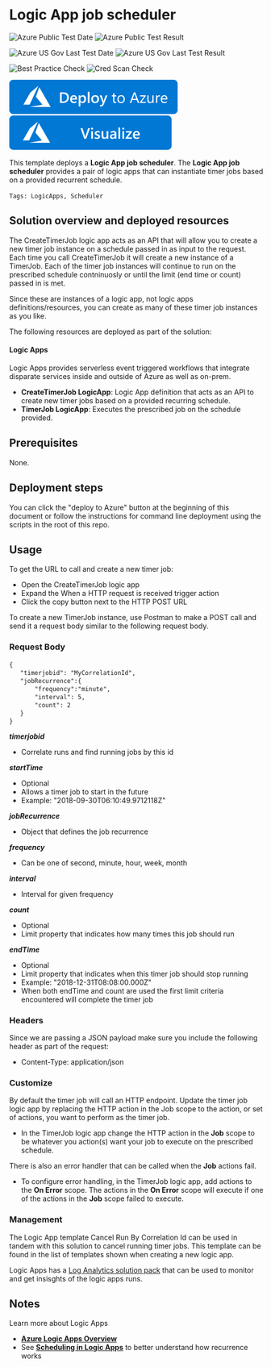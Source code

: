 # Logic App job scheduler

![Azure Public Test Date](https://azurequickstartsservice.blob.core.windows.net/badges/301-logicapps-jobscheduler/PublicLastTestDate.svg)
![Azure Public Test Result](https://azurequickstartsservice.blob.core.windows.net/badges/301-logicapps-jobscheduler/PublicDeployment.svg)

![Azure US Gov Last Test Date](https://azurequickstartsservice.blob.core.windows.net/badges/301-logicapps-jobscheduler/FairfaxLastTestDate.svg)
![Azure US Gov Last Test Result](https://azurequickstartsservice.blob.core.windows.net/badges/301-logicapps-jobscheduler/FairfaxDeployment.svg)

![Best Practice Check](https://azurequickstartsservice.blob.core.windows.net/badges/301-logicapps-jobscheduler/BestPracticeResult.svg)
![Cred Scan Check](https://azurequickstartsservice.blob.core.windows.net/badges/301-logicapps-jobscheduler/CredScanResult.svg)

[![Deploy To Azure](https://raw.githubusercontent.com/Azure/azure-quickstart-templates/master/1-CONTRIBUTION-GUIDE/images/deploytoazure.svg?sanitize=true)](https://portal.azure.com/#create/Microsoft.Template/uri/https%3A%2F%2Fraw.githubusercontent.com%2FAzure%2Fazure-quickstart-templates%2Fmaster%2F301-logicapps-jobscheduler%2Fazuredeploy.json)
[![Visualize](https://raw.githubusercontent.com/Azure/azure-quickstart-templates/master/1-CONTRIBUTION-GUIDE/images/visualizebutton.svg?sanitize=true)](http://armviz.io/#/?load=https%3A%2F%2Fraw.githubusercontent.com%2FAzure%2Fazure-quickstart-templates%2Fmaster%2F301-logicapps-jobscheduler%2Fazuredeploy.json)

This template deploys a **Logic App job scheduler**. The **Logic App job
scheduler** provides a pair of logic apps that can instantiate timer jobs based
on a provided recurrent schedule.

`Tags: LogicApps, Scheduler`

## Solution overview and deployed resources

The CreateTimerJob logic app acts as an API that will allow you to create a new
timer job instance on a schedule passed in as input to the request. Each time
you call CreateTimerJob it will create a new instance of a TimerJob. Each of the
timer job instances will continue to run on the prescribed schedule contninuosly
or until the limit (end time or count) passed in is met.

Since these are instances of a logic app, not logic apps definitions/resources,
you can create as many of these timer job instances as you like.

The following resources are deployed as part of the solution:

#### Logic Apps

Logic Apps provides serverless event triggered workflows that integrate
disparate services inside and outside of Azure as well as on-prem.

- **CreateTimerJob LogicApp**: Logic App definition that acts as an API to
  create new timer jobs based on a provided recurring schedule.
- **TimerJob LogicApp**: Executes the prescribed job on the schedule provided.

## Prerequisites

None.

## Deployment steps

You can click the "deploy to Azure" button at the beginning of this document or
follow the instructions for command line deployment using the scripts in the
root of this repo.

## Usage

To get the URL to call and create a new timer job:

- Open the CreateTimerJob logic app
- Expand the When a HTTP request is received trigger action
- Click the copy button next to the HTTP POST URL

To create a new TimerJob instance, use Postman to make a POST call and send it a
request body similar to the following request body.

### Request Body

```
{
   "timerjobid": "MyCorrelationId",
   "jobRecurrence":{
       "frequency":"minute",
       "interval": 5,
       "count": 2
   }
}
```

**_timerjobid_**

- Correlate runs and find running jobs by this id

**_startTime_**

- Optional
- Allows a timer job to start in the future
- Example: "2018-09-30T06:10:49.9712118Z"

**_jobRecurrence_**

- Object that defines the job recurrence

**_frequency_**

- Can be one of second, minute, hour, week, month

**_interval_**

- Interval for given frequency

**_count_**

- Optional
- Limit property that indicates how many times this job should run

**_endTime_**

- Optional
- Limit property that indicates when this timer job should stop running
- Example: "2018-12-31T08:08:00.000Z"
- When both endTime and count are used the first limit criteria encountered will
  complete the timer job

### Headers

Since we are passing a JSON payload make sure you include the following header
as part of the request:

- Content-Type: application/json

### Customize

By default the timer job will call an HTTP endpoint. Update the timer job logic
app by replacing the HTTP action in the Job scope to the action, or set of
actions, you want to perform as the timer job.

- In the TimerJob logic app change the HTTP action in the **Job** scope to be
  whatever you action(s) want your job to execute on the prescribed schedule.

There is also an error handler that can be called when the **Job** actions fail.

- To configure error handling, in the TimerJob logic app, add actions to the
  **On Error** scope. The actions in the **On Error** scope will execute if one
  of the actions in the **Job** scope failed to execute.

### Management

The Logic App template Cancel Run By Correlation Id can be used in tandem with
this solution to cancel running timer jobs. This template can be found in the
list of templates shown when creating a new logic app.

Logic Apps has a
[Log Analytics solution pack](https://docs.microsoft.com/azure/logic-apps/logic-apps-monitor-your-logic-apps-oms)
that can be used to monitor and get insisghts of the logic apps runs.

## Notes

Learn more about Logic Apps

- **[Azure Logic Apps Overview](https://docs.microsoft.com/azure/logic-apps/logic-apps-overview)**
- See
  **[Scheduling in Logic Apps](https://docs.microsoft.com/azure/connectors/connectors-native-recurrence#trigger-details)**
  to better understand how recurrence works
